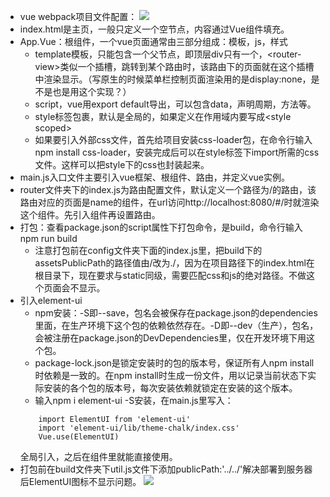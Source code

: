 - vue webpack项目文件配置：
![](https://img2020.cnblogs.com/blog/1956720/202107/1956720-20210710150605828-1887590854.png)
- index.html是主页，一般只定义一个空节点，内容通过Vue组件填充。
- App.Vue：根组件，一个vue页面通常由三部分组成：模板，js，样式
    - template模板，只能包含一个父节点，即顶层div只有一个，\<router-view>类似一个插槽，跳转到某个路由时，该路由下的页面就在这个插槽中渲染显示。（写原生的时候菜单栏控制页面渲染用的是display:none，是不是也是用这个实现？）
    - script，vue用export default导出，可以包含data，声明周期，方法等。
    - style标签包裹，默认是全局的，如果定义在作用域内要写成\<style scoped>
    - 如果要引入外部css文件，首先给项目安装css-loader包，在命令行输入npm install css-loader，安装完成后可以在style标签下import所需的css文件。这样可以把style下的css也封装起来。
- main.js入口文件主要引入vue框架、根组件、路由，并定义vue实例。
- router文件夹下的index.js为路由配置文件，默认定义一个路径为/的路由，该路由对应的页面是name的组件，在url访问http://localhost:8080/#/时就渲染这个组件。先引入组件再设置路由。
- 打包：查看package.json的script属性下打包命令，是build，命令行输入npm run build
    - 注意打包前在config文件夹下面的index.js里，把build下的assetsPublicPath的路径值由/改为./，因为在项目路径下的index.html在根目录下，现在要求与static同级，需要匹配css和js的绝对路径。不做这个页面会不显示。
- 引入element-ui
    - npm安装：-S即--save，包名会被保存在package.json的dependencies里面，在生产环境下这个包的依赖依然存在。-D即--dev（生产），包名，会被注册在package.json的DevDependencies里，仅在开发环境下用这个包。
    - package-lock.json是锁定安装时的包的版本号，保证所有人npm install时依赖是一致的。在npm install时生成一份文件，用以记录当前状态下实际安装的各个包的版本号，每次安装依赖就锁定在安装的这个版本。
    - 输入npm i element-ui -S安装，在main.js里写入：
    ```
        import ElementUI from 'element-ui'
        import 'element-ui/lib/theme-chalk/index.css'
        Vue.use(ElementUI)
    ```
    全局引入，之后在组件里就能直接使用。
- 打包前在build文件夹下util.js文件下添加publicPath:'../../'解决部署到服务器后ElementUI图标不显示问题。
![](https://img2020.cnblogs.com/blog/1956720/202107/1956720-20210710170825141-825045692.png)
